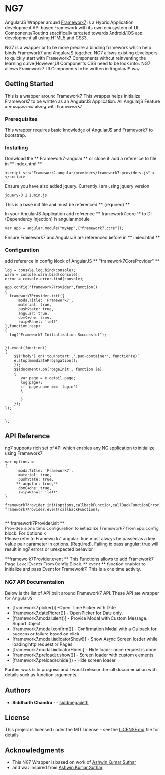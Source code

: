 # NG7
AngularJS Wrapper around  [Framework7](http://framework7.io/)
 is a Hybrid Application development API based Framework with its own eco system
of UI Components/Routing specifically targeted towards Android/iOS app development all using
HTML5 and CSS3.

NG7 is a wrapper or to be more precise a binding framework which help binds Framework7 and AngularJS 
together. NG7 allows existing developers to quickly start with Framework7 Components without reinventing
the learning curve(However,UI Components CSS need to be look into). NG7 allows Framework7 UI Components
to be written in AngularJS way.


## Getting Started

This is a wrapper around Framework7. This wrapper helps initialize Framework7 to be written as an 
AngularJS Application. All AngularjS Feature are supported along with Framework7

### Prerequisites
This wrapper requires basic knowledge of AngularJS and Framework7 to bootstrap.


### Installing

Donwload the ** Framework7-angular **  or clone it.
add a reference to file in  ** index.html **

```
<script src="Framework7-angular/providers/framework7-providers.js" ></script>

```
Ensure you have also added jquery. Currently i am using jquery version 
```
jquery-3.2.1.min.js

```


This is a base init file and must be referenced ** (required) **

In your AngularJS Application add reference  ** framework7.core ** to DI (Dependency Injection) in angular.module 

```
var app = angular.module("myApp",["framework7.core"]);
```

Ensure Framework7 and AngularJS are referenced before in  ** index.html **

 

### Configuration
add reference in config block of AngularJS  ** "framework7CoreProvider" **

```
log = console.log.bind(console);
warn = console.warn.bind(console);
error = console.error.bind(console);

app.config("framework7Provider",function()
{
  framework7Provider.init({
      modalTitle: 'Framework7',
      material: true,
      pushState: true,
      angular: true,
      domCache: true,
      swipePanel: 'left'
},function(resp)
{
  log("Framework7 Initialization Successful");
 

}).event(function()
{
    $$('body').on('touchstart','.pac-container', function(e){
    e.stopImmediatePropagation();
    });
    $$(document).on('pageInit', function (e) 
    {
       var page = e.detail.page;
       log(page);
       if (page.name === 'login') 
       {

       }
    });
});


};

```

## API Reference
ng7 supports rich set of API which enables any NG application to initialize using Framework7


```
var options = 
{
      modalTitle: 'Framework7',
      material: true,
      pushState: true,
     ** angular: true,**
      domCache: true,
      swipePanel: 'left'
}

framework7Provider.init(options,callbackFunction,callBackFunctionError);
framework7Provider.event(callbackFunction);


```

** framework7Provider.init **  
Provides a one time configuration to initiazlize Framework7 from  app.config  block. For Options <<br />
Please refer to Framework7.
angular: true must always be passed as a key value pair parameter
in options. (Required). Failing to pass angular: true  will result in ng7 errors or unexpected behavior


**framework7Provider.event ** 
This Functions allows to add Framework7 Page Level Events From Config Block.
** event ** function enables to initialize and pass Event for Framework7. This is a 
one time activity.



### NG7 API Documentation

Below is the list of API built around Framework7 API. These API are wrapper for AngularJS

* [framework7.picker(<element id>)] -Open Time Picker with Date
* [framework7.datePicker()] - Open Picker for Date only.
* [framework7.modal.alert()] - Provide Modal with Custom Message. Suport Object.
* [framework7.modal.confirm()] - Confirmation Modal with a Callback for success or failure based on click
* [framework7.modal.indicatorShow()] - Show Async Screen loader while loading http request or Pages 
* [framework7.modal.indicatorHide()] - Hide loader once request is done
* [framework7.preloader.show()] - Screen loader with custom elements
* [framework7.preloader.hide()) - Hide screen loader.

Further work is in progress and i would release the full documentation with details such as function arguments.

## Authors

* **Siddharth Chandra** -  - [siddmegadeth](https://github.com/siddmegadeth)


## License

This project is licensed under the MIT License - see the [LICENSE.md](LICENSE.md) file for details

## Acknowledgments

* This NG7 Wrapper is based on work of [Ashwin Kumar Suthar](https://github.com/ashvin777)
* and was inspired from [Ashwin Kumar Suthar](https://github.com/ashvin777/framework7.angular)
